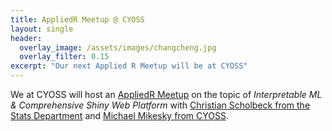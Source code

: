 ```yaml
---
title: AppliedR Meetup @ CYOSS
layout: single
header:
  overlay_image: /assets/images/changcheng.jpg
  overlay_filter: 0.15
excerpt: "Our next Applied R Meetup will be at CYOSS"
---
```


We at CYOSS will host an [AppliedR Meetup]( https://www.meetup.com/de-DE/Applied-R-Munich/events/260849018/ ) on the topic of *Interpretable ML & Comprehensive Shiny Web Platform* with [Christian Scholbeck from the Stats Department](https://www.linkedin.com/in/christianscholbeck) and [Michael Mikesky from CYOSS](https://www.linkedin.com/in/michael-mikesky-642a8847/). 

